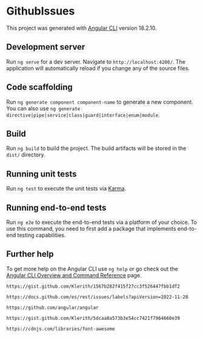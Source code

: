# GithubIssues

This project was generated with [Angular CLI](https://github.com/angular/angular-cli) version 18.2.10.

## Development server

Run `ng serve` for a dev server. Navigate to `http://localhost:4200/`. The application will automatically reload if you change any of the source files.

## Code scaffolding

Run `ng generate component component-name` to generate a new component. You can also use `ng generate directive|pipe|service|class|guard|interface|enum|module`.

## Build

Run `ng build` to build the project. The build artifacts will be stored in the `dist/` directory.

## Running unit tests

Run `ng test` to execute the unit tests via [Karma](https://karma-runner.github.io).

## Running end-to-end tests

Run `ng e2e` to execute the end-to-end tests via a platform of your choice. To use this command, you need to first add a package that implements end-to-end testing capabilities.

## Further help

To get more help on the Angular CLI use `ng help` or go check out the [Angular CLI Overview and Command Reference](https://angular.dev/tools/cli) page.

`https://gist.github.com/Klerith/1567b282f415f27cc3f526447fbb1df2`

`https://docs.github.com/es/rest/issues/labels?apiVersion=2022-11-28`

`https://github.com/angular/angular`

`https://gist.github.com/Klerith/5dcaa8a573b3e54cc7421f7964660e39`

`https://cdnjs.com/libraries/font-awesome`
